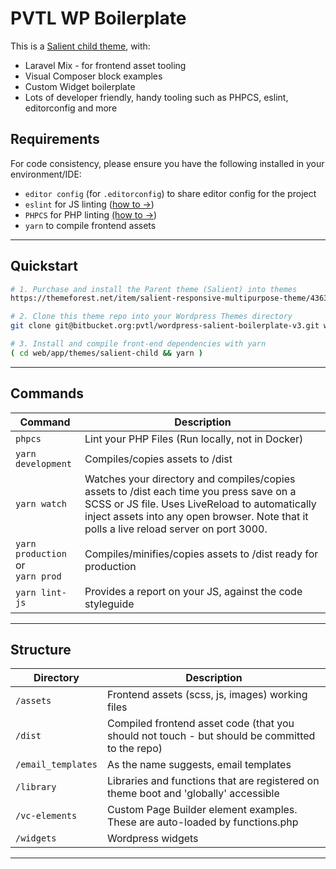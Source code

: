 # PVTL WP Boilerplate

This is a [Salient child theme](https://themeforest.net/item/salient-responsive-multipurpose-theme/4363266), with:

- Laravel Mix - for frontend asset tooling
- Visual Composer block examples
- Custom Widget boilerplate
- Lots of developer friendly, handy tooling such as PHPCS, eslint, editorconfig and more

## Requirements

For code consistency, please ensure you have the following installed in your environment/IDE:

- `editor config` (for `.editorconfig`) to share editor config for the project
- `eslint` for JS linting ([how to →](https://medium.com/pvtl/linting-for-react-native-bdbb586ff694#df4e))
- `PHPCS` for PHP linting [(how to →](https://medium.com/@mcnamee/phpcs-code-linting-for-wordpress-c340199364c6))
- `yarn` to compile frontend assets

---

## Quickstart

```bash
# 1. Purchase and install the Parent theme (Salient) into themes
https://themeforest.net/item/salient-responsive-multipurpose-theme/4363266

# 2. Clone this theme repo into your Wordpress Themes directory
git clone git@bitbucket.org:pvtl/wordpress-salient-boilerplate-v3.git web/app/themes/salient-child

# 3. Install and compile front-end dependencies with yarn
( cd web/app/themes/salient-child && yarn )
```

---

## Commands

| Command | Description |
| --- | --- |
| `phpcs` | Lint your PHP Files (Run locally, not in Docker) |
| `yarn development` | Compiles/copies assets to /dist |
| `yarn watch` | Watches your directory and compiles/copies assets to /dist each time you press save on a SCSS or JS file. Uses LiveReload to automatically inject assets into any open browser. Note that it polls a live reload server on port 3000. |
| `yarn production`<br />or<br />`yarn prod` | Compiles/minifies/copies assets to /dist ready for production |
| `yarn lint-js` | Provides a report on your JS, against the code styleguide |

---

## Structure

| Directory | Description |
| --- | --- |
| `/assets` | Frontend assets (scss, js, images) working files |
| `/dist` | Compiled frontend asset code (that you should not touch - but should be committed to the repo) |
| `/email_templates` | As the name suggests, email templates |
| `/library` | Libraries and functions that are registered on theme boot and 'globally' accessible |
| `/vc-elements` | Custom Page Builder element examples. These are auto-loaded by functions.php |
| `/widgets` | Wordpress widgets |

---
